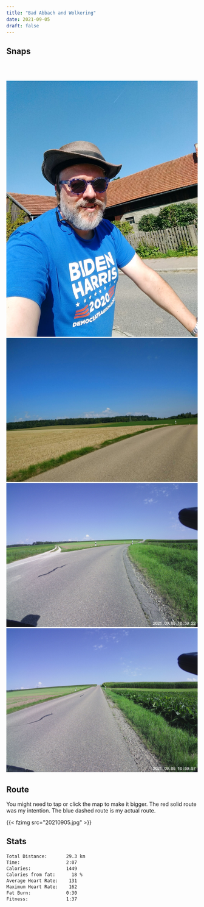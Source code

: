 ```yaml
---
title: "Bad Abbach and Wolkering"
date: 2021-09-05
draft: false
---
```




## Snaps

![]()  
![]()  

![](IMG210905-105252516_s.jpg)  
![](IMG210905-105918455_s.jpg)  
![](IMG210905-105922F.JPG_s.jpg)  
![](IMG210905-105957F.JPG_s.jpg)  




## Route
You might need to tap or click the map to make it bigger.  The red solid route was my intention.  The blue dashed route is my actual route.  

{{< fzimg src="20210905.jpg" >}}

## Stats

```
Total Distance:       29.3 km 
Time:                 2:07
Calories:             1449
Calories from fat:      18 %
Average Heart Rate:    131
Maximum Heart Rate:    162
Fat Burn:             0:30
Fitness:              1:37
```

